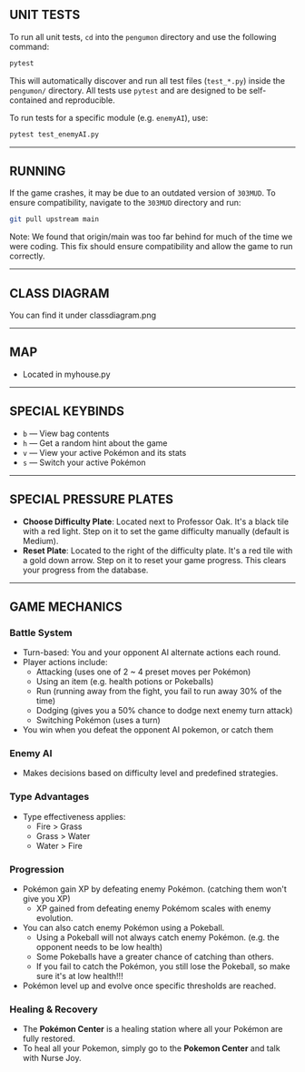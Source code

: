 
## UNIT TESTS

To run all unit tests, `cd` into the `pengumon` directory and use the following command:

```bash
pytest
```

This will automatically discover and run all test files (`test_*.py`) inside the `pengumon/` directory.
All tests use `pytest` and are designed to be self-contained and reproducible.

To run tests for a specific module (e.g. `enemyAI`), use:

```bash
pytest test_enemyAI.py
```

---

## RUNNING

If the game crashes, it may be due to an outdated version of `303MUD`. To ensure compatibility, navigate to the `303MUD` directory and run:

```bash
git pull upstream main
```

Note: We found that origin/main was too far behind for much of the time we were coding. 
This fix should ensure compatibility and allow the game to run correctly. 

---

## CLASS DIAGRAM

You can find it under classdiagram.png

---

## MAP

- Located in myhouse.py

---

## SPECIAL KEYBINDS

- `b` — View bag contents
- `h` — Get a random hint about the game
- `v` — View your active Pokémon and its stats
- `s` — Switch your active Pokémon

---

## SPECIAL PRESSURE PLATES

- **Choose Difficulty Plate**: Located next to Professor Oak. It's a black tile with a red light. Step on it to set the game difficulty manually (default is Medium).
- **Reset Plate**: Located to the right of the difficulty plate. It's a red tile with a gold down arrow. Step on it to reset your game progress. This clears your progress from the database.

---

## GAME MECHANICS

### Battle System

- Turn-based: You and your opponent AI alternate actions each round.
- Player actions include:
  - Attacking (uses one of 2 ~ 4 preset moves per Pokémon)
  - Using an item (e.g. health potions or Pokeballs)
  - Run (running away from the fight, you fail to run away 30% of the time)
  - Dodging (gives you a 50% chance to dodge next enemy turn attack)
  - Switching Pokémon (uses a turn)
- You win when you defeat the opponent AI pokemon, or catch them

### Enemy AI

- Makes decisions based on difficulty level and predefined strategies.

### Type Advantages

- Type effectiveness applies:
  - Fire > Grass
  - Grass > Water
  - Water > Fire

### Progression

- Pokémon gain XP by defeating enemy Pokémon. (catching them won't give you XP)
  - XP gained from defeating enemy Pokémom scales with enemy evolution.
- You can also catch enemy Pokémon using a Pokeball.
  - Using a Pokeball will not always catch enemy Pokémon. (e.g. the opponent needs to be low health)
  - Some Pokeballs have a greater chance of catching than others.
  - If you fail to catch the Pokémon, you still lose the Pokeball, so make sure it's at low health!!!
- Pokémon level up and evolve once specific thresholds are reached.

### Healing & Recovery

- The **Pokémon Center** is a healing station where all your Pokémon are fully restored.
- To heal all your Pokemon, simply go to the **Pokemon Center** and talk with Nurse Joy. 
